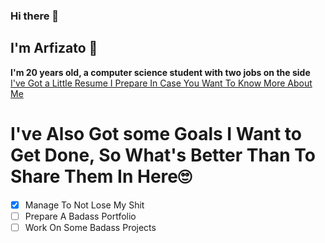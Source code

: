 ### Hi there 👋
## I'm Arfizato 🤗
**I'm 20 years old, a computer science student with two jobs on the side**
[I've Got a Little Resume I Prepare In Case You Want To Know More About Me](https://ibrahimd-cv.netlify.app)

# I've Also Got some Goals I Want to Get Done, So What's Better Than To Share Them In Here🙄
- [x] Manage To Not Lose My Shit
- [ ] Prepare A Badass Portfolio
- [ ] Work On Some Badass Projects

<!--
 is a ✨ _special_ ✨ repository because its `README.md` (this file) appears on your GitHub profile.

Here are some ideas to get you started:

- 🔭 I’m currently working on ...
- 🌱 I’m currently learning ...
- 👯 I’m looking to collaborate on ...
- 🤔 I’m looking for help with ...
- 💬 Ask me about ...
- 📫 How to reach me: ...
- 😄 Pronouns: ...
- ⚡ Fun fact: ...
-->
